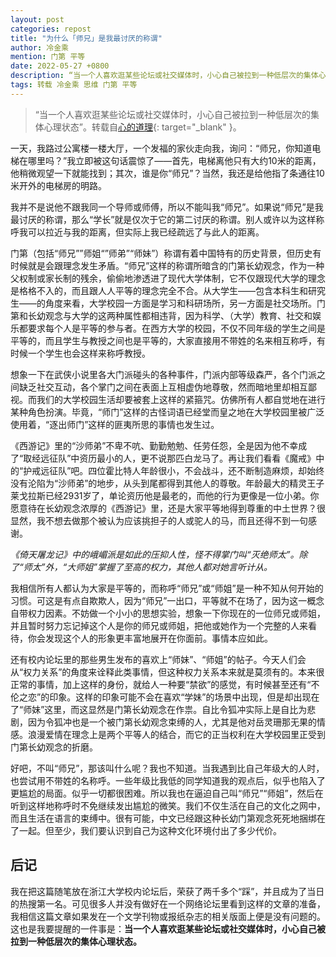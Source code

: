 ```yaml
---
layout: post
categories: repost
title: "为什么「师兄」是我最讨厌的称谓"
author: 冷金乘
mention: 门第 平等
date: 2022-05-27 +0800
description: “当一个人喜欢逛某些论坛或社交媒体时，小心自己被拉到一种低层次的集体心理状态”。
tags: 转载 冷金乘 思维 门第 平等
---
```


> “当一个人喜欢逛某些论坛或社交媒体时，小心自己被拉到一种低层次的集体心理状态”。转载自[心的道理](https://stephenleng.com/cn/shixiong/){: target="_blank" }。

一天，我路过公寓楼一楼大厅，一个发福的家伙走向我，询问：“师兄，你知道电梯在哪里吗？”我立即被这句话震惊了——首先，电梯离他只有大约10米的距离，他稍微观望一下就能找到；其次，谁是你“师兄”？当然，我还是给他指了条通往10米开外的电梯房的明路。

我并不是说他不跟我同一个导师或师傅，所以不能叫我“师兄”。如果说“师兄”是我最讨厌的称谓，那么“学长”就是仅次于它的第二讨厌的称谓。别人或许以为这样称呼我可以拉近与我的距离，但实际上我已经疏远了与此人的距离。

门第（包括“师兄””师姐“”师弟”“师妹”）称谓有着中国特有的历史背景，但历史有时候就是会跟理念发生矛盾。“师兄”这样的称谓所暗含的门第长幼观念，作为一种父权制或家长制的残余，偷偷地渗透进了现代大学体制，它不仅跟现代大学的理念是格格不入的，而且跟人人平等的理念完全不合。从大学生——包含本科生和研究生——的角度来看，大学校园一方面是学习和科研场所，另一方面是社交场所。门第和长幼观念与大学的这两种属性都相违背，因为科学、（大学）教育、社交和娱乐都要求每个人是平等的参与者。在西方大学的校园，不仅不同年级的学生之间是平等的，而且学生与教授之间也是平等的，大家直接用不带姓的名来相互称呼，有时候一个学生也会这样来称呼教授。

想象一下在武侠小说里各大门派碰头的各种事件，门派内部等级森严，各个门派之间缺乏社交互动，各个掌门之间在表面上互相虚伪地尊敬，然而暗地里却相互鄙视。而我们的大学校园生活却要被套上这样的紧箍咒。仿佛所有人都自觉地在进行某种角色扮演。毕竟，“师门”这样的古怪词语已经堂而皇之地在大学校园里被广泛使用着，“逐出师门”这样的匪夷所思的事情也发生过。

《西游记》里的“沙师弟”不卑不吭、勤勤勉勉、任劳任怨，全是因为他不幸成了“取经远征队”中资历最小的人，更不说那匹白龙马了。再让我们看看《魔戒》中的“护戒远征队”吧。四位霍比特人年龄很小，不会战斗，还不断制造麻烦，却始终没有沦陷为“沙师弟”的地步，从头到尾都得到其他人的尊敬。年龄最大的精灵王子莱戈拉斯已经2931岁了，单论资历他是最老的，而他的行为更像是一位小弟。你愿意待在长幼观念浓厚的《西游记》里，还是大家平等地得到尊重的中土世界？很显然，我不想去做那个被认为应该挑担子的人或驼人的马，而且还得不到一句感谢。

*《倚天屠龙记》中的峨嵋派是如此的压抑人性，怪不得掌门叫“灭绝师太”。除了“师太”外，“大师姐”掌握了至高的权力，其他人都对她言听计从。*

我相信所有人都认为大家是平等的，而称呼“师兄”或“师姐”是一种不知从何开始的习惯。可这是有点自欺欺人，因为“师兄”一出口，平等就不在场了，因为这一概念自带权力因素。不妨做一个小小的思想实验，想象一下你现在的一位师兄或师姐，并且暂时努力忘记掉这个人是你的师兄或师姐，把他或她作为一个完整的人来看待，你会发现这个人的形象更丰富地展开在你面前。事情本应如此。

还有校内论坛里的那些男生发布的喜欢上“师妹”、“师姐”的帖子。今天人们会从“权力关系”的角度来诠释此类事情，但这种权力关系本来就是莫须有的。本来很正常的事情，加上这样的身份，就给人一种要“禁欲”的感觉，有时候甚至还有“不伦之恋”的印象。这样的印象可能不会在喜欢“学妹”的场景中出现，但是却出现在了“师妹”这里，而这显然是门第长幼观念在作祟。自比令狐冲实际上是自比为悲剧，因为令狐冲也是一个被门第长幼观念束缚的人，尤其是他对岳灵珊那无果的情感。浪漫爱情在理念上是两个平等人的结合，而它的正当权利在大学校园里正受到门第长幼观念的折磨。

好吧，不叫“师兄”，那该叫什么呢？我也不知道。当我遇到比自己年级大的人时，也尝试用不带姓的名称呼。一些年级比我低的同学知道我的观点后，似乎也陷入了更尴尬的局面。似乎一切都很困难。所以我也在逼迫自己叫“师兄”“师姐”，然后在听到这样地称呼时不免继续发出尴尬的微笑。我们不仅生活在自己的文化之网中，而且生活在语言的束缚中。很有可能，中文已经跟这种长幼门第观念死死地捆绑在了一起。但至少，我们要认识到自己为这种文化环境付出了多少代价。

## 后记

我在把这篇随笔放在浙江大学校内论坛后，荣获了两千多个“踩”，并且成为了当日的热搜第一名。可见很多人并没有做好在一个网络论坛里看到这样的文章的准备，我相信这篇文章如果发在一个文学刊物或报纸杂志的相关版面上便是没有问题的。这也是我要提醒的一件事是：**当一个人喜欢逛某些论坛或社交媒体时，小心自己被拉到一种低层次的集体心理状态。**